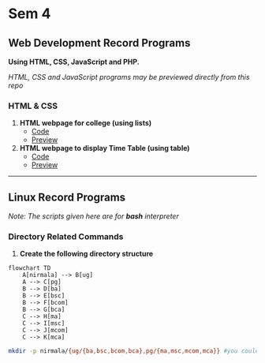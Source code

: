 # Sem 4

## Web Development Record Programs

**Using HTML, CSS, JavaScript and PHP.**

*HTML, CSS and JavaScript programs may be previewed directly from this repo*

### HTML & CSS

1. **HTML webpage for college (using lists)**
   - [Code](./web/collegeWebpage/index.html)
   - [Preview](https://shonebinu.github.io/collegeCurriculum/sem4/web/collegeWebpage/index.html)
2. **HTML webpage to display Time Table (using table)**
   - [Code](./web/timeTable/index.html)
   - [Preview](https://shonebinu.github.io/collegeCurriculum/sem4/web/timeTable/index.html)

---

## Linux Record Programs
*Note: The scripts given here are for **bash** interpreter*

### Directory Related Commands
1. **Create the following directory structure**
```mermaid
flowchart TD
    A[nirmala] --> B[ug]
    A --> C[pg]
    B --> D[ba]
    B --> E[bsc]
    B --> F[bcom]
    B --> G[bca]
    C --> H[ma]
    C --> I[msc]
    C --> J[mcom]
    C --> K[mca]
```
```bash
mkdir -p nirmala/{ug/{ba,bsc,bcom,bca},pg/{ma,msc,mcom,mca}} #you could also expand it
```
